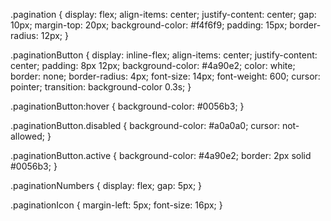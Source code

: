 .pagination {
  display: flex;
  align-items: center;
  justify-content: center;
  gap: 10px;
  margin-top: 20px;
  background-color: #f4f6f9;
  padding: 15px;
  border-radius: 12px;
}

.paginationButton {
  display: inline-flex;
  align-items: center;
  justify-content: center;
  padding: 8px 12px;
  background-color: #4a90e2;
  color: white;
  border: none;
  border-radius: 4px;
  font-size: 14px;
  font-weight: 600;
  cursor: pointer;
  transition: background-color 0.3s;
}

.paginationButton:hover {
  background-color: #0056b3;
}

.paginationButton.disabled {
  background-color: #a0a0a0;
  cursor: not-allowed;
}

.paginationButton.active {
  background-color: #4a90e2;
  border: 2px solid #0056b3;
}

.paginationNumbers {
  display: flex;
  gap: 5px;
}

.paginationIcon {
  margin-left: 5px;
  font-size: 16px;
}
